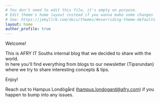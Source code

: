 ```yaml
---
# You don't need to edit this file, it's empty on purpose.
# Edit theme's home layout instead if you wanna make some changes
# See: https://jekyllrb.com/docs/themes/#overriding-theme-defaults
layout: home
author_profile: true
---
```


Welcome!

This is AFRY IT Souths internal blog that we decided to share with the world.  
In here you'll find everything from blogs to our newsletter (Tipsrundan) where we try to share interesting concepts & tips.

Enjoy!

Reach out to Hampus Londögård (hampus.londogard@afry.com) if you happen to bump into any issues.